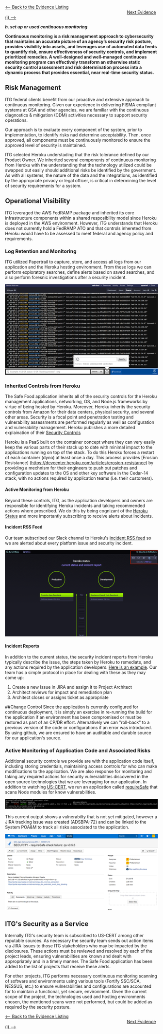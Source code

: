 [<-- Back to the Evidence Listing](https://github.com/itgfirm/safe-food/edit/master/Evidence)  &nbsp;&nbsp;&nbsp;&nbsp;&nbsp;&nbsp;&nbsp;&nbsp;&nbsp;&nbsp;&nbsp;&nbsp;&nbsp;&nbsp;&nbsp;&nbsp;&nbsp;&nbsp;&nbsp;&nbsp;&nbsp;&nbsp;&nbsp;&nbsp;&nbsp;&nbsp;&nbsp;&nbsp;&nbsp;&nbsp;&nbsp;&nbsp;&nbsp;&nbsp;&nbsp;&nbsp;&nbsp;&nbsp;&nbsp;&nbsp;&nbsp;&nbsp;&nbsp;&nbsp;&nbsp;&nbsp;&nbsp;&nbsp;&nbsp;&nbsp;&nbsp;&nbsp;&nbsp;&nbsp;&nbsp;&nbsp;&nbsp;&nbsp;&nbsp;&nbsp;&nbsp;&nbsp;&nbsp;&nbsp;&nbsp;&nbsp;&nbsp;&nbsp;&nbsp;&nbsp;&nbsp;&nbsp;&nbsp;&nbsp;&nbsp;&nbsp;&nbsp;&nbsp;&nbsp;&nbsp;&nbsp;&nbsp;&nbsp;&nbsp;&nbsp;&nbsp;&nbsp;&nbsp;&nbsp;&nbsp;&nbsp;&nbsp;&nbsp;&nbsp;&nbsp;&nbsp;&nbsp;&nbsp;&nbsp;&nbsp;&nbsp;&nbsp;[Next Evidence (i) -->](https://github.com/itgfirm/safe-food/edit/master/Evidence/i)

***h. set up or used continuous monitoring***

**Continuous monitoring is a risk management approach to cybersecurity that maintains an accurate picture of an agency’s security risk posture, provides visibility into assets, and leverages use of automated data feeds to quantify risk, ensure effectiveness of security controls, and implement prioritized remedies. A well-designed and well-managed continuous monitoring program can effectively transform an otherwise static security control assessment and risk determination process into a dynamic process that provides essential, near real-time security status.**

## Risk Management

ITG federal clients benefit from our proactive and extensive approach to continuous monitoring. Given our experience in delivering FISMA compliant systems at GSA and other agencies, we are familiar with the continuous diagnostics & mitigation (CDM) activities necessary to support security operations. 

Our approach is to evaluate every component of the system, prior to implementation, to identify risks nad determine acceptability. Then, once approved, all components must be continuously monitored to ensure the approved level of security is maintained.  

ITG selected Heroku understading that the risk tolerance defined by our Product Owner. We inherited several components of continuous monitoring from Heroku with the understanding that the technology utilized could be swapped out easily should additional risks be identified by the government. As with all systems, the nature of the data and the integrations, as identified by the appropriate privacy or legal officer, is critical in determining the level of security requirements for a system.

## Operational Visibility
ITG leveraged the AWS FedRAMP package and inherited its core infrastructure components within a shared resposibility model since Heroku is deployed in the AWS environment. However, ITG understands that Heroku does not currently hold a FedRAMP ATO and that controls inhereted from Heroku would have to be assessed to meet federal and agency policy and requirements.

### Log Retention and Monitoring
ITG utilized Papertrail to capture, store, and access all logs from our application and the Heroku hosting environment.  From these logs we can perform exploratory searches, define alerts based on saved searches, and also perform foresnic investigations after a security incident.

![image of papertrail](papertrail_logs.png)

### Inherited Controls from Heroku
The Safe Food application inherits all of the security controls for the Heroku management applications, networking, OS, and Node.js frameworks by virtue of being hosted by Heroku.  Moreover, Heroku inherits the security controls from Amazon for their data centers, physical security, and several other areas.  Security is a focal point and penetration testing and vulnerability assessments are performed regularly as well as configuration and vulnerability management.  Heroku publishes a more detailed explaination of their [Security Controls](https://www.heroku.com/policy/security)

Heroku is a PaaS built on the container concept where they can very easily keep the various parts of their stack up to date with minimal impact to the applications running on top of the stack.  To do this Heroku forces a restart of each container (dyno) at least once a day.  This process provides [Erosion Resistance] (https://devcenter.heroku.com/articles/erosion-resistance) by providing a mechnism for their engineers to push out patches and configuration updates to the OS and other key software in the Cedar-14 stack, with no actions required by application teams (i.e. their customers).

#### Active Monitoring from Heroku
Beyond these controls, ITG, as the application developers and owners are  responsible for identifying Heroku incidents and taking recommended actions where prescribed.  We do this by being cognizant of the [Heroku Status](https://status.heroku.com) and more importantly subscribing to receive alerts about incidents.

#### Incident RSS Feed
Our team subscribed our Slack channel to Heroku's [incident RSS feed](https://status.heroku.com/feed) so we are alerted about every platform issue and security incident.

![Image of Heroku Status Page](heroku_status.png)

#### Incident Reports
In addition to the current status, the security incident reports from Heroku typically describe the issue, the steps taken by Heroku to remediate, and any actions required by the application developers.  [Here is an example](heroku_sample_incident.png). Our team has a simple protocol in place for dealing with these as they may come up:

1. Create a new Issue in JIRA and assign it to Project Architect
2. Architect reviews for impact and remediation plan
3. Architect closes or assigns ticket as appropriate

##Change Control
Since the application is currently configured for continuous deployment, it is simply an exercise in re-running the build for the application if an environment has been compromised or must be restored as part of an CP/DR effort. Alternatively we can "roll-back" to a previous version of the code or configurations if an error was introduced. By using github, we are ensured to have an auditable and durable source for our application's source.

### Active Monitoring of Application Code and Associated Risks
Additional security controls we provide are with the application code itself, including storing credentials, maintaining access controls for who can make modifications to the application. We are also response for monitoring and taking any required actions for security vulnerabilities discovered in the open source technologies that we are leveraging for our application. In addition to watching [US-CERT](https://www.us-cert.gov/ncas/alerts), we run an application called [requireSafe](https://requiresafe.com/) that scans Node modules for know vulnerabilities.

![requiresafe output image](requireSafe.png)

This current output shows a vulnerabilty that is not yet mitigated, however a JIRA tracking issue was created (ADSBPA-72) and can be linked to the System POA&M to track all risks associated to the application.

![Jira ADSBPA-72 image](jira_security_issue.png)

## ITG's Security as a Service
Internally ITG's security team is subscribed to US-CERT among other reputable sources.  As necessary the security team sends out action items via JIRA Issues to those ITG stakeholders who may be impacted by the disclosures. These actions must be reviewed and resolved by each of the project leads, ensuring vulnerabilities are known and dealt with appropriately and in a timely manner. The Safe Food application has been added to the list of projects that receive these alerts.

For other projects, ITG performs necessary continuous monitoring scanning of software and environments using various tools (Fortify SSC/SCA, NESSUS, etc.) to ensure vulnerabilities and configurations are accounted for to maintain a functional, yet secure, environment.  Given the current scope of the project, the technologies used and hosting environments chosen, the mentioned scans were not performed, but could be added as required by the security posture.

[<-- Back to the Evidence Listing](https://github.com/itgfirm/safe-food/edit/master/Evidence)  &nbsp;&nbsp;&nbsp;&nbsp;&nbsp;&nbsp;&nbsp;&nbsp;&nbsp;&nbsp;&nbsp;&nbsp;&nbsp;&nbsp;&nbsp;&nbsp;&nbsp;&nbsp;&nbsp;&nbsp;&nbsp;&nbsp;&nbsp;&nbsp;&nbsp;&nbsp;&nbsp;&nbsp;&nbsp;&nbsp;&nbsp;&nbsp;&nbsp;&nbsp;&nbsp;&nbsp;&nbsp;&nbsp;&nbsp;&nbsp;&nbsp;&nbsp;&nbsp;&nbsp;&nbsp;&nbsp;&nbsp;&nbsp;&nbsp;&nbsp;&nbsp;&nbsp;&nbsp;&nbsp;&nbsp;&nbsp;&nbsp;&nbsp;&nbsp;&nbsp;&nbsp;&nbsp;&nbsp;&nbsp;&nbsp;&nbsp;&nbsp;&nbsp;&nbsp;&nbsp;&nbsp;&nbsp;&nbsp;&nbsp;&nbsp;&nbsp;&nbsp;&nbsp;&nbsp;&nbsp;&nbsp;&nbsp;&nbsp;&nbsp;&nbsp;&nbsp;&nbsp;&nbsp;&nbsp;&nbsp;&nbsp;&nbsp;&nbsp;&nbsp;&nbsp;&nbsp;&nbsp;&nbsp;&nbsp;&nbsp;&nbsp;&nbsp;[Next Evidence (i) -->](https://github.com/itgfirm/safe-food/edit/master/Evidence/i)
